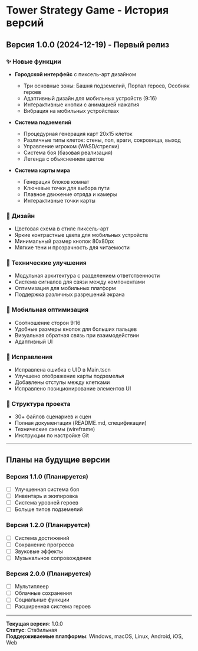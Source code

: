 # Tower Strategy Game - История версий

## Версия 1.0.0 (2024-12-19) - Первый релиз

### ✨ Новые функции
- **Городской интерфейс** с пиксель-арт дизайном
  - Три основные зоны: Башня подземелий, Портал героев, Особняк героев
  - Адаптивный дизайн для мобильных устройств (9:16)
  - Интерактивные кнопки с анимацией нажатия
  - Вибрация на мобильных устройствах

- **Система подземелий**
  - Процедурная генерация карт 20x15 клеток
  - Различные типы клеток: стены, пол, враги, сокровища, выход
  - Управление игроком (WASD/стрелки)
  - Система боя (базовая реализация)
  - Легенда с объяснением цветов

- **Система карты мира**
  - Генерация блоков комнат
  - Ключевые точки для выбора пути
  - Плавное движение отряда и камеры
  - Интерактивные точки карты

### 🎨 Дизайн
- Цветовая схема в стиле пиксель-арт
- Яркие контрастные цвета для мобильных устройств
- Минимальный размер кнопок 80x80px
- Мягкие тени и прозрачность для читаемости

### 🔧 Технические улучшения
- Модульная архитектура с разделением ответственности
- Система сигналов для связи между компонентами
- Оптимизация для мобильных платформ
- Поддержка различных разрешений экрана

### 📱 Мобильная оптимизация
- Соотношение сторон 9:16
- Удобные размеры кнопок для больших пальцев
- Визуальная обратная связь при взаимодействии
- Адаптивный UI

### 🐛 Исправления
- Исправлена ошибка с UID в Main.tscn
- Улучшено отображение карты подземелья
- Добавлены отступы между клетками
- Исправлено позиционирование элементов UI

### 📁 Структура проекта
- 30+ файлов сценариев и сцен
- Полная документация (README.md, спецификации)
- Технические схемы (wireframe)
- Инструкции по настройке Git

---

## Планы на будущие версии

### Версия 1.1.0 (Планируется)
- [ ] Улучшенная система боя
- [ ] Инвентарь и экипировка
- [ ] Система уровней героев
- [ ] Больше типов подземелий

### Версия 1.2.0 (Планируется)
- [ ] Система достижений
- [ ] Сохранение прогресса
- [ ] Звуковые эффекты
- [ ] Музыкальное сопровождение

### Версия 2.0.0 (Планируется)
- [ ] Мультиплеер
- [ ] Облачные сохранения
- [ ] Социальные функции
- [ ] Расширенная система героев

---

**Текущая версия**: 1.0.0  
**Статус**: Стабильная  
**Поддерживаемые платформы**: Windows, macOS, Linux, Android, iOS, Web 